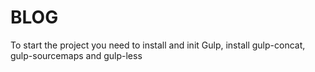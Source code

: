 # BLOG

To start the project you need to install and init Gulp, install gulp-concat, gulp-sourcemaps and gulp-less
